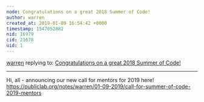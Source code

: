```yaml
---
node: Congratulations on a great 2018 Summer of Code!
author: warren
created_at: 2019-01-09 16:54:42 +0000
timestamp: 1547052882
nid: 16979
cid: 21678
uid: 1
---
```




[warren](../profile/warren) replying to: [Congratulations on a great 2018 Summer of Code!](../notes/warren/08-21-2018/congratulations-on-a-great-2018-summer-of-code)

----
 Hi, all - announcing our new call for mentors for 2019 here! https://publiclab.org/notes/warren/01-09-2019/call-for-summer-of-code-2019-mentors